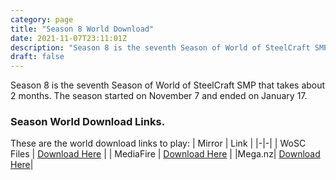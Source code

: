 ```yaml
---
category: page
title: "Season 8 World Download"
date: 2021-11-07T23:11:01Z
description: "Season 8 is the seventh Season of World of SteelCraft SMP that takes about 2 months. The season started on November 7 and ended on January 17."
draft: false
---
```

Season 8 is the seventh Season of World of SteelCraft SMP that takes about 2 months. The season started on November 7 and ended on January 17.

<div class="padding-post">

### Season World Download Links.
These are the world download links to play:
| Mirror | Link |
|-|-|
| WoSC Files | [Download Here](https://wosc.tk/WoSCSMPS8-GD) | 
| MediaFire | [Download Here](https://wosc.tk/WoSCSMPS8-MF) |
|Mega.nz| [Download Here](https://wosc.tk/WoSCSMPS8-MG)|
</div>